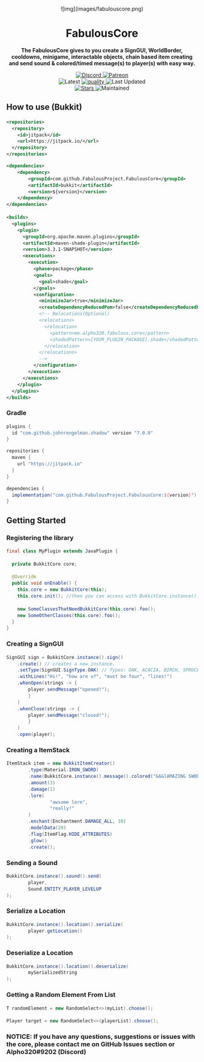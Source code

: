 
<p align="center">
![img](images/fabulouscore.png)

<h1 align="center">FabulousCore</h1>

<p align="center">
 <b>
      The FabulousCore gives to you create a SignGUI, WorldBorder, cooldowns, minigame, interactable objects, chain based item creating and send sound & colored/timed message(s) to player(s) with easy way.
</b>
</p>


<p align="center">
    <a href="https://discord.gg/aRn7E7Ws2n">
        <img alt="Discord" src="https://img.shields.io/discord/597922723762536510?color=7289DA&label=Discord&logo=discord&logoColor=7289DA">
    </a>
    <a href="https://www.patreon.com/join/alpho320">
        <img alt="Patreon" src="https://img.shields.io/badge/-Support_on_Patreon-F96854.svg?logo=patreon&style=flat&logoColor=white">
    </a> 
    <br>
    <img alt="Latest" src="https://jitpack.io/v/FabulousProject/FabulousCore.svg">
    <a href="https://app.codacy.com/gh/FabulousProject/FabulousCore/dashboard">
        <img alt="quality" src="https://img.shields.io/codacy/grade/1538be190da6406aa6a2bc711b2478a2">
    </a>
    <img alt="Last Updated" src="https://img.shields.io/github/last-commit/FabulousProject/FabulousCore">
    <br>
    <a href="https://github.com/FabulousProject/FabulousCore/stargazers">
        <img alt="Stars" src="https://img.shields.io/github/stars/FabulousProject/FabulousCore">
    </a>
    <img alt="Maintained" src="https://img.shields.io/maintenance/yes/2021"> 
</p>

## How to use (Bukkit)
```xml
<repositories>
  <repository>
    <id>jitpack</id>
    <url>https://jitpack.io/</url>
  </repository>
</repositories>
```

```xml
<dependencies>
	<dependency>
	    <groupId>com.github.FabulousProject.FabulousCore</groupId>
	    <artifactId>bukkit</artifactId> 
	    <version>${version}</version>
	</dependency>
</dependencies>

<builds>
  <plugins>
    <plugin>
      <groupId>org.apache.maven.plugins</groupId>
      <artifactId>maven-shade-plugin</artifactId>
      <version>3.3.1-SNAPSHOT</version>
      <executions>
        <execution>
          <phase>package</phase>
          <goals>
            <goal>shade</goal>
          </goals>
          <configuration>
            <minimizeJar>true</minimizeJar>
            <createDependencyReducedPom>false</createDependencyReducedPom>
            <!-- Relocations(Optional)
            <relocations>
              <relocation>
                <pattern>me.alpho320.fabulous.core</pattern>
                <shadedPattern>[YOUR_PLUGIN_PACKAGE].shade</shadedPattern>
              </relocation>
            </relocations>
            -->
          </configuration>
        </execution>
      </executions>
    </plugin>
  </plugins>
</builds>
```

### Gradle

```groovy
plugins {
  id "com.github.johnrengelman.shadow" version "7.0.0"
}
```

```groovy
repositories {
  maven {
    url "https://jitpack.io"
  }
}
```

```groovy
dependencies {
  implementation("com.github.FabulousProject.FabulousCore:${version}")
}
```

## Getting Started

### Registering the library

```java
final class MyPlugin extends JavaPlugin {

  private BukkitCore core;

  @Override
  public void onEnable() {
    this.core = new BukkitCore(this);
    this.core.init(); //then you can access with BukkitCore.instance().foo();
    
    new SomeClassesThatNeedBukkitCore(this.core).foo();
    new SomeOtherClasses(this.core).foo();
  }
}
```

### Creating a SignGUI
```java
SignGUI sign = BukkitCore.instance().sign()
	.create() // creates a new instance.
	.setType(SignGUI.SignType.OAK) // Types: OAK, ACACIA, BIRCH, SPRUCE, CRIMSON, DARK_OAK, JUNGLE.
	.withLines("Hi!", "how are u?", "must be four", "lines!")
	.whenOpen(strings -> {			
		player.sendMessage("opened!");
	    }
	)
	.whenClose(strings -> {
		player.sendMessage("closed!");
	    }
	)
	.open(player);
```

### Creating a ItemStack
```java
ItemStack item = new BukkitItemCreator()
        .type(Material.IRON_SWORD)
        .name(BukkitCore.instance().message().colored("&6&lAMAZING SWORD!"))
        .amount(3)
        .damage(1)
        .lore(
                "awsome lore",
                "really!"
        )
        .enchant(Enchantment.DAMAGE_ALL, 10)
        .modelData(20)
        .flag(ItemFlag.HIDE_ATTRIBUTES)
        .glow()
        .create();   
```

### Sending a Sound
```java
BukkitCore.instance().sound().send(
        player,
        Sound.ENTITY_PLAYER_LEVELUP
);  
```

### Serialize a Location
```java
BukkitCore.instance().location().serialize(
        player.getLocation()
); 
```

### Deserialize a Location
```java
BukkitCore.instance().location().deserialize(
        mySerializedString
); 
```

### Getting a Random Element From List
```java
T randomElement = new RandomSelect<>(myList).choose();

Player target = new RandomSelect<>(playerList).choose();
```

### <b>NOTICE: If you have any questions, suggestions or issues with the core, please contact me on GitHub Issues section or Alpho320#9202 (Discord)</b>
